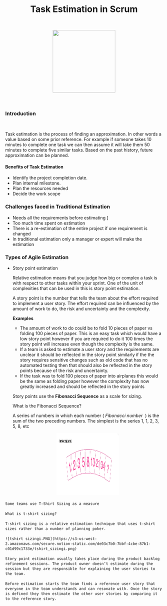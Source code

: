 # <center> **Task Estimation in Scrum** </center>

<br>


<p align = "center">
  <img width="200" height="200" src="https://cdn-icons-png.flaticon.com/128/1933/1933925.png">
</p>

<br>


### **Introduction**

<br>

Task estimation is the process of finding an approximation. In other words a value based on some prior reference. For example if someone takes 10 minutes to complete one task we can then assume it will take them 50 minutes to complete five similar tasks. Based on the past history, future approximation can be planned.


#### **Benefits of Task Estimation**
- Identify the project completion date.
- Plan internal milestone.
- Plan the resources needed
- Decide the work scope

### Challenges faced in Traditional Estimation

- Needs all the requirements before estimating ]
- Too much time spent on estimation
- There is a re-estimation of the entire project if one requirement is changed
- In traditional estimation only a manager or expert will make the estimation

### Types of Agile Estimation

- Story point estimation
    
    Relative estimation means that you judge how big or complex a task is with respect to other tasks within your sprint. One of the unit of complexities that can be used in this is story point estimation.
    
    A story point is the number that tells the team about the effort required to implement a user story. The effort required can be influenced by the amount of work to do, the risk and uncertainty and the complexity.
    
    **Examples**
    
    - The amount of work to do could be to fold 10 pieces of paper vs folding 100 pieces of paper. This is an easy task which would have a low story point however if you are required to do it 100 times the story point will increase even though the complexity is the same.
    - If a team is asked to estimate a user story and the requirements are unclear it should be reflected in the story point similarly if the the story requires sensitive changes such as old code that has no automated testing then that should also be reflected in the story points because of the risk and uncertainty.
    - If the task was to fold 100 pieces of paper into airplanes this would be the same as folding paper however the complexity has now greatly increased and should be reflected in the story points
    
    Story points use the **Fibonacci Sequence** as a scale for sizing. 
    
    What is the Fibonacci Sequence?
    
    A series of numbers in which each number ( *Fibonacci number*
     ) is the sum of the two preceding numbers. The simplest is the series 1, 1, 2, 3, 5, 8, etc
    
    <p align = "center">
  <img width="200" height="200" src="Fibonnaci.PNG">
</p>
    
    Some teams use T-Shirt Sizing as a measure
    
    What is t-shirt sizing?
    
    T-shirt sizing is a relative estimation technique that uses t-shirt sizes rather than a number of planning poker.
    
    ![tshirt sizingi.PNG](https://s3-us-west-2.amazonaws.com/secure.notion-static.com/de03c7b0-7bbf-4cbe-87b1-c01d99c1733e/tshirt_sizingi.png)
    
    Story point estimation usually takes place during the product backlog refinement sessions. The product owner doesn’t estimate during the session but they are responsible for explaining the user stories to the team.
    
    Before estimation starts the team finds a reference user story that everyone in the team understands and can resonate with. Once the story is defined they then estimate the other user stories by comparing it to the reference story.
<br>


